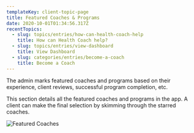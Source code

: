 ```yaml
---
templateKey: client-topic-page
title: Featured Coaches & Programs
date: 2020-10-01T01:34:56.317Z
recentTopics:
  - slug: topics/entries/how-can-health-coach-help
    title: How can Health Coach help?
  - slug: topics/entries/view-dashboard
    title: View Dashboard
  - slug: categories/entries/become-a-coach
    title: Become a Coach
---
```

The admin marks featured coaches and programs based on their experience, client reviews, successful program completion, etc. 

This section details all the featured coaches and programs in the app. A client can make the final selection by skimming through the starred coaches.

![Featured Coaches](/img/featured-coaches.jpg "Featured Coaches")
